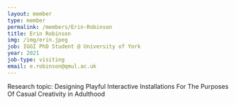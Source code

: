 ```yaml
---
layout: member
type: member
permalink: /members/Erin-Robinson
title: Erin Robinson
img: /img/erin.jpeg
job: IGGI PhD Student @ University of York
year: 2021
job-type: visiting
email: e.robinson@qmul.ac.uk
---
```


Research topic: Designing Playful Interactive Installations For The Purposes Of Casual Creativity in Adulthood